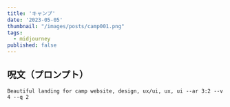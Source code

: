 ```yaml
---
title: 'キャンプ'
date: '2023-05-05'
thumbnail: "/images/posts/camp001.png"
tags:
  - midjourney
published: false
---
```


## 呪文（プロンプト）
```
Beautiful landing for camp website, design, ux/ui, ux, ui --ar 3:2 --v 4 --q 2
```